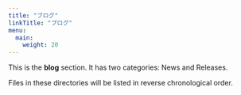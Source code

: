 ```yaml
---
title: "ブログ"
linkTitle: "ブログ"
menu:
  main:
    weight: 20
---
```


This is the **blog** section. It has two categories: News and Releases.

Files in these directories will be listed in reverse chronological order.
